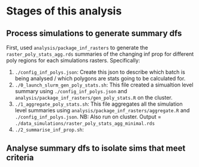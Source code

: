 # Stages of this analysis

## Process simulations to generate summary dfs

First, used `analysis/package_inf_rasters` to generate the `raster_poly_stats_agg.rds` summaries of the changing inf prop for different poly regions for each simulations rasters. Specifically:

1. `./config_inf_polys.json`: Create this json to describe which batch is being analysed / which polygons are stats going to be calculated for.
1. `./0_launch_slurm_gen_poly_stats.sh`: This file created a simualtion level summary using `./config_inf_polys.json` and `analysis/package_inf_rasters/gen_poly_stats.R` on the cluster.
1. `./1_aggregate_poly_stats.sh`: This file aggregates all the simulation level summaries using `analysis/package_inf_rasters/aggregate.R` and `./config_inf_polys.json`. NB: Also run on cluster. Output = `./data_simulations/raster_poly_stats_agg_minimal.rds`
1. `./2_summarise_inf_prop.sh`: 

## Analyse summary dfs to isolate sims that meet criteria


